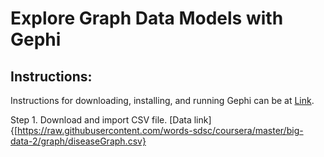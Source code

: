 # Explore Graph Data Models with Gephi

## Instructions: 

Instructions for downloading, installing, and running Gephi can be at [Link](https://gephi.org/users/install).

Step 1. Download and import CSV file. [Data link]{[https://raw.githubusercontent.com/words-sdsc/coursera/master/big-data-2/graph/diseaseGraph.csv}